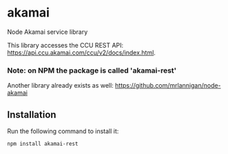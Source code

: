 akamai
======

Node Akamai service library

This library accesses the CCU REST API: https://api.ccu.akamai.com/ccu/v2/docs/index.html.

### Note: on NPM the package is called 'akamai-rest'

Another library already exists as well: https://github.com/mrlannigan/node-akamai

## Installation

Run the following command to install it:

```console
npm install akamai-rest
```
